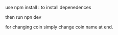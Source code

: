 use npm install : to install depenedences  

then run npn dev

for changing coin simply change coin name at end.

